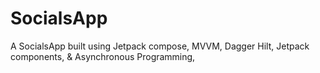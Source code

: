 # SocialsApp
A SocialsApp built using Jetpack compose, MVVM, Dagger Hilt, Jetpack components, &amp; Asynchronous Programming, 
